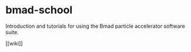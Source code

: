 # bmad-school
Introduction and tutorials for using the Bmad particle accelerator software suite. 

[[wiki]]
